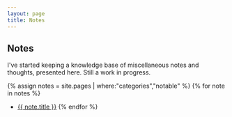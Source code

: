 ```yaml
---
layout: page
title: Notes
---
```


## Notes

I've started keeping a knowledge base of miscellaneous notes and thoughts,
presented here. Still a work in progress.

{% assign notes = site.pages | where:"categories","notable" %}
{% for note in notes %}
- <a href="{{ note.url }}" class="wikilink">{{ note.title }}</a>
{% endfor %}

